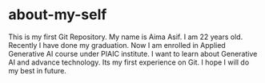 # about-my-self
This is my first Git Repository.
My name is Aima Asif.
I am 22 years old.
Recently I have done my graduation.
Now I am enrolled in Applied Generative AI course under PIAIC institute.
I want to learn about Generative AI and advance technology.
Its my first experience on Git.
I hope I will do my best in future.
